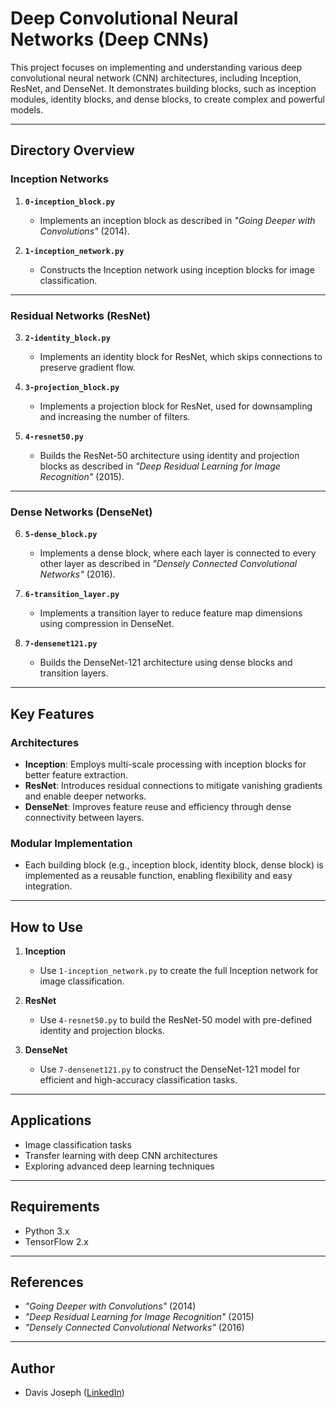 # Deep Convolutional Neural Networks (Deep CNNs)

This project focuses on implementing and understanding various deep convolutional neural network (CNN) architectures, including Inception, ResNet, and DenseNet. It demonstrates building blocks, such as inception modules, identity blocks, and dense blocks, to create complex and powerful models.

---

## Directory Overview

### Inception Networks
1. **`0-inception_block.py`**
   - Implements an inception block as described in *"Going Deeper with Convolutions"* (2014).

2. **`1-inception_network.py`**
   - Constructs the Inception network using inception blocks for image classification.

---

### Residual Networks (ResNet)
3. **`2-identity_block.py`**
   - Implements an identity block for ResNet, which skips connections to preserve gradient flow.

4. **`3-projection_block.py`**
   - Implements a projection block for ResNet, used for downsampling and increasing the number of filters.

5. **`4-resnet50.py`**
   - Builds the ResNet-50 architecture using identity and projection blocks as described in *"Deep Residual Learning for Image Recognition"* (2015).

---

### Dense Networks (DenseNet)
6. **`5-dense_block.py`**
   - Implements a dense block, where each layer is connected to every other layer as described in *"Densely Connected Convolutional Networks"* (2016).

7. **`6-transition_layer.py`**
   - Implements a transition layer to reduce feature map dimensions using compression in DenseNet.

8. **`7-densenet121.py`**
   - Builds the DenseNet-121 architecture using dense blocks and transition layers.

---

## Key Features

### Architectures
- **Inception**: Employs multi-scale processing with inception blocks for better feature extraction.
- **ResNet**: Introduces residual connections to mitigate vanishing gradients and enable deeper networks.
- **DenseNet**: Improves feature reuse and efficiency through dense connectivity between layers.

### Modular Implementation
- Each building block (e.g., inception block, identity block, dense block) is implemented as a reusable function, enabling flexibility and easy integration.

---

## How to Use

1. **Inception**
   - Use `1-inception_network.py` to create the full Inception network for image classification.

2. **ResNet**
   - Use `4-resnet50.py` to build the ResNet-50 model with pre-defined identity and projection blocks.

3. **DenseNet**
   - Use `7-densenet121.py` to construct the DenseNet-121 model for efficient and high-accuracy classification tasks.

---

## Applications
- Image classification tasks
- Transfer learning with deep CNN architectures
- Exploring advanced deep learning techniques

---

## Requirements
- Python 3.x
- TensorFlow 2.x

---

## References
- *"Going Deeper with Convolutions"* (2014)
- *"Deep Residual Learning for Image Recognition"* (2015)
- *"Densely Connected Convolutional Networks"* (2016)

---

## Author
- Davis Joseph ([LinkedIn](https://www.linkedin.com/in/davis-joseph/))

